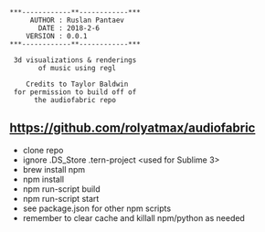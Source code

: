     ***------------**------------***   
         AUTHOR : Ruslan Pantaev
           DATE : 2018-2-6
        VERSION : 0.0.1
    ***------------**------------***

     3d visualizations & renderings
           of music using regl
             
        Credits to Taylor Baldwin
     for permission to build off of
          the audiofabric repo
   https://github.com/rolyatmax/audiofabric   
   ---   
* clone repo
* ignore
   .DS_Store
   .tern-project <used for Sublime 3>
* brew install npm
* npm install <nodes as needed>
* npm run-script build
* npm run-script start <for real-time dev using budo>
* see package.json for other npm scripts
* remember to clear cache and killall npm/python as needed       
